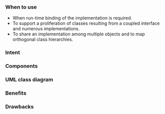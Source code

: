 ### When to use
- When run-time binding of the implementation is required.
- To support a proliferation of classes resulting from a coupled interface and numerous implementations.
- To share an implementation among multiple objects and to map orthogonal class hierarchies.

### Intent

### Components

### UML class diagram

### Benefits

### Drawbacks